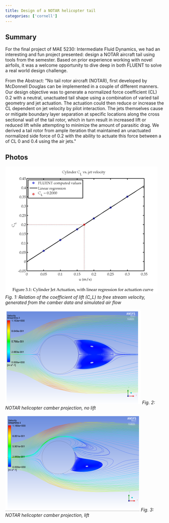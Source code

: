 ```yaml
---
title: Design of a NOTAR helicopter tail
categories: ['cornell']
---
```


## Summary

For the final project of MAE 5230: Intermediate Fluid Dynamics, we had an interesting and fun project presented: design a NOTAR aircraft tail using tools from the semester. Based on prior experience working with novel airfoils, it was a welcome opportunity to dive deep in both FLUENT to solve a real world design challenge.

From the Abstract: "No tail rotor aircraft (NOTAR), ﬁrst developed by McDonnell Douglas can be implemented in a couple of different manners. Our design objective was to generate a normalized force coefﬁcient (CL) 0.2 with a neutral, unactuated tail shape using a combination of varied tail geometry and jet actuation. The actuation could then reduce or increase the CL dependent on jet velocity by pilot interaction. The jets themselves cause or mitigate boundary layer separation at speciﬁc locations along the cross sectional wall of the tail rotor, which in turn result in increased lift or reduced lift while attempting to minimize the amount of parasitic drag. We derived a tail rotor from ample iteration that maintained an unactuated normalized side force of 0.2 with the ability to actuate this force between a of CL 0 and 0.4 using the air jets."

## Photos
![](chart1.png)
*Fig. 1: Relation of the coefficient of lift (C_L) to free stream velocity, generated from the camber data and simulated air flow*

![airfoil, no lift](airfoil2.png)
*Fig. 2: NOTAR helicopter camber projection, no lift*

![airfoil, lift](airfoil3.png)
*Fig. 3: NOTAR helicopter camber projection, lift*
